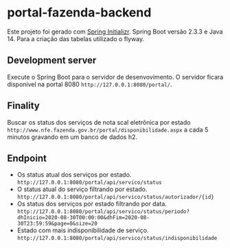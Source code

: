 # portal-fazenda-backend

Este projeto foi gerado com [Spring Initializr](https://start.spring.io). Spring Boot versão 2.3.3 e Java 14.
Para a criação das tabelas utilizado o flyway.

## Development server

Execute o Spring Boot para o servidor de desenvovimento. O servidor ficara disponível na portal 8080 `http://127.0.0.1:8080/portal/`.

## Finality

Buscar os status dos serviços de nota scal eletrônica por estado `http://www.nfe.fazenda.gov.br/portal/disponibilidade.aspx` 
a cada 5 minutos gravando em um banco de dados h2.

## Endpoint

* Os status atual dos serviços por estado. 
`http://127.0.0.1:8080/portal/api/servico/status`
* O status atual do serviço filtrando por estado. 
`http://127.0.0.1:8080/portal/api/servico/status/autorizador/{id}`
* Os status dos serviços por estado filtrando por data. 
`http://127.0.0.1:8080/portal/api/servico/status/periodo?dhInicio=2020-08-30T00:00:00&dhFim=2020-08-30T23:59:59&page=0&size=20`
* Estado com mais indisponibilidade de serviço. 
`http://127.0.0.1:8080/portal/api/servico/status/indisponibilidade`
